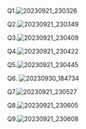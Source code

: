 Q1.![20230921_230326](https://github.com/areebahasnain/PfFall23/assets/142868074/6809b0bf-0224-4cd7-be09-1e7c92446aa0)


Q2.![20230921_230349](https://github.com/areebahasnain/PfFall23/assets/142868074/c9b64d08-dbbd-44f3-bcb2-143ccf0fdc37)


Q3.![20230921_230409](https://github.com/areebahasnain/PfFall23/assets/142868074/c7f27a15-1195-496d-88b1-c3af016b107f)


Q4.![20230921_230422](https://github.com/areebahasnain/PfFall23/assets/142868074/45293c94-8a03-46f2-8712-87521cc3f5c5)


Q5.![20230921_230445](https://github.com/areebahasnain/PfFall23/assets/142868074/91ccefc4-b635-4c56-a756-b9cf0ee335ec)


Q6. ![20230930_184734](https://github.com/areebahasnain/PfFall23/assets/142868074/d8e529a6-f901-4a28-8146-4fa9006d35fc)


Q7.![20230921_230527](https://github.com/areebahasnain/PfFall23/assets/142868074/4c88de1d-dfc1-438a-a02b-5858d96a3286)


Q8.![20230921_230605](https://github.com/areebahasnain/PfFall23/assets/142868074/ddc7dcd4-5ee4-445f-bfbe-0da6e2b58f35)


Q9.![20230921_230608](https://github.com/areebahasnain/PfFall23/assets/142868074/5cf58c20-71fd-4213-aa4b-3587300ccd83)
